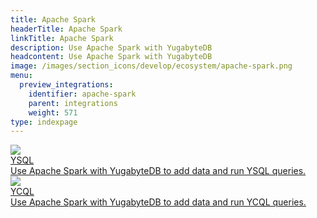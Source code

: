 ```yaml
---
title: Apache Spark
headerTitle: Apache Spark
linkTitle: Apache Spark
description: Use Apache Spark with YugabyteDB
headcontent: Use Apache Spark with YugabyteDB
image: /images/section_icons/develop/ecosystem/apache-spark.png
menu:
  preview_integrations:
    identifier: apache-spark
    parent: integrations
    weight: 571
type: indexpage
---
```


<div class="row">

  <div class="col-12 col-md-6 col-lg-12 col-xl-6">
    <a class="section-link icon-offset" href="java-ysql/">
      <div class="head">
        <img class="icon" src="/images/section_icons/api/ysql.png" aria-hidden="true" />
        <div class="title">YSQL</div>
      </div>
      <div class="body">
          Use Apache Spark with YugabyteDB to add data and run YSQL queries.
      </div>
    </a>
  </div>

  <div class="col-12 col-md-6 col-lg-12 col-xl-6">
    <a class="section-link icon-offset" href="java-ycql/">
      <div class="head">
        <img class="icon" src="/images/section_icons/api/ycql.png" aria-hidden="true" />
        <div class="title">YCQL</div>
      </div>
      <div class="body">
          Use Apache Spark with YugabyteDB to add data and run YCQL queries.
      </div>
    </a>
  </div>

</div>
